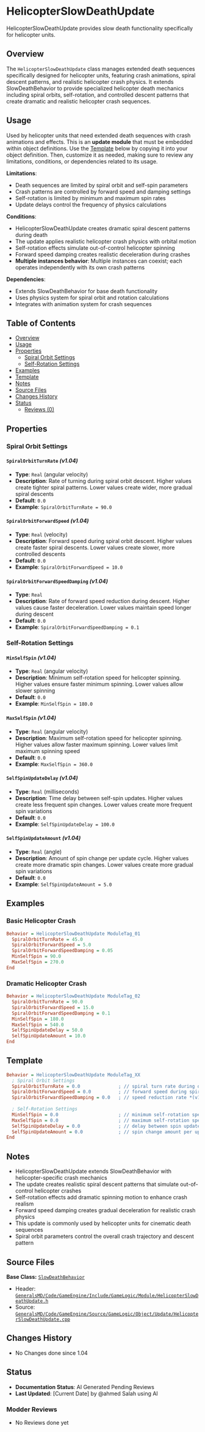 # HelicopterSlowDeathUpdate

HelicopterSlowDeathUpdate provides slow death functionality specifically for helicopter units.

## Overview

The `HelicopterSlowDeathUpdate` class manages extended death sequences specifically designed for helicopter units, featuring crash animations, spiral descent patterns, and realistic helicopter crash physics. It extends SlowDeathBehavior to provide specialized helicopter death mechanics including spiral orbits, self-rotation, and controlled descent patterns that create dramatic and realistic helicopter crash sequences.

## Usage

Used by helicopter units that need extended death sequences with crash animations and effects. This is an **update module** that must be embedded within object definitions. Use the [Template](#template) below by copying it into your object definition. Then, customize it as needed, making sure to review any limitations, conditions, or dependencies related to its usage.

**Limitations**:
- Death sequences are limited by spiral orbit and self-spin parameters
- Crash patterns are controlled by forward speed and damping settings
- Self-rotation is limited by minimum and maximum spin rates
- Update delays control the frequency of physics calculations

**Conditions**:
- HelicopterSlowDeathUpdate creates dramatic spiral descent patterns during death
- The update applies realistic helicopter crash physics with orbital motion
- Self-rotation effects simulate out-of-control helicopter spinning
- Forward speed damping creates realistic deceleration during crashes
- **Multiple instances behavior**: Multiple instances can coexist; each operates independently with its own crash patterns

**Dependencies**:
- Extends SlowDeathBehavior for base death functionality
- Uses physics system for spiral orbit and rotation calculations
- Integrates with animation system for crash sequences

## Table of Contents

- [Overview](#overview)
- [Usage](#usage)
- [Properties](#properties)
  - [Spiral Orbit Settings](#spiral-orbit-settings)
  - [Self-Rotation Settings](#self-rotation-settings)
- [Examples](#examples)
- [Template](#template)
- [Notes](#notes)
- [Source Files](#source-files)
- [Changes History](#changes-history)
- [Status](#status)
  - [Reviews (0)](#modder-reviews)

## Properties

### Spiral Orbit Settings

#### `SpiralOrbitTurnRate` *(v1.04)*
- **Type**: `Real` (angular velocity)
- **Description**: Rate of turning during spiral orbit descent. Higher values create tighter spiral patterns. Lower values create wider, more gradual spiral descents
- **Default**: `0.0`
- **Example**: `SpiralOrbitTurnRate = 90.0`

#### `SpiralOrbitForwardSpeed` *(v1.04)*
- **Type**: `Real` (velocity)
- **Description**: Forward speed during spiral orbit descent. Higher values create faster spiral descents. Lower values create slower, more controlled descents
- **Default**: `0.0`
- **Example**: `SpiralOrbitForwardSpeed = 10.0`

#### `SpiralOrbitForwardSpeedDamping` *(v1.04)*
- **Type**: `Real`
- **Description**: Rate of forward speed reduction during descent. Higher values cause faster deceleration. Lower values maintain speed longer during descent
- **Default**: `0.0`
- **Example**: `SpiralOrbitForwardSpeedDamping = 0.1`

### Self-Rotation Settings

#### `MinSelfSpin` *(v1.04)*
- **Type**: `Real` (angular velocity)
- **Description**: Minimum self-rotation speed for helicopter spinning. Higher values ensure faster minimum spinning. Lower values allow slower spinning
- **Default**: `0.0`
- **Example**: `MinSelfSpin = 180.0`

#### `MaxSelfSpin` *(v1.04)*
- **Type**: `Real` (angular velocity)
- **Description**: Maximum self-rotation speed for helicopter spinning. Higher values allow faster maximum spinning. Lower values limit maximum spinning speed
- **Default**: `0.0`
- **Example**: `MaxSelfSpin = 360.0`

#### `SelfSpinUpdateDelay` *(v1.04)*
- **Type**: `Real` (milliseconds)
- **Description**: Time delay between self-spin updates. Higher values create less frequent spin changes. Lower values create more frequent spin variations
- **Default**: `0.0`
- **Example**: `SelfSpinUpdateDelay = 100.0`

#### `SelfSpinUpdateAmount` *(v1.04)*
- **Type**: `Real` (angle)
- **Description**: Amount of spin change per update cycle. Higher values create more dramatic spin changes. Lower values create more gradual spin variations
- **Default**: `0.0`
- **Example**: `SelfSpinUpdateAmount = 5.0`

## Examples

### Basic Helicopter Crash
```ini
Behavior = HelicopterSlowDeathUpdate ModuleTag_01
  SpiralOrbitTurnRate = 45.0
  SpiralOrbitForwardSpeed = 5.0
  SpiralOrbitForwardSpeedDamping = 0.05
  MinSelfSpin = 90.0
  MaxSelfSpin = 270.0
End
```

### Dramatic Helicopter Crash
```ini
Behavior = HelicopterSlowDeathUpdate ModuleTag_02
  SpiralOrbitTurnRate = 90.0
  SpiralOrbitForwardSpeed = 15.0
  SpiralOrbitForwardSpeedDamping = 0.1
  MinSelfSpin = 180.0
  MaxSelfSpin = 540.0
  SelfSpinUpdateDelay = 50.0
  SelfSpinUpdateAmount = 10.0
End
```

## Template

```ini
Behavior = HelicopterSlowDeathUpdate ModuleTag_XX
  ; Spiral Orbit Settings
  SpiralOrbitTurnRate = 0.0              ; // spiral turn rate during descent *(v1.04)*
  SpiralOrbitForwardSpeed = 0.0          ; // forward speed during spiral descent *(v1.04)*
  SpiralOrbitForwardSpeedDamping = 0.0   ; // speed reduction rate *(v1.04)*
  
  ; Self-Rotation Settings
  MinSelfSpin = 0.0                      ; // minimum self-rotation speed *(v1.04)*
  MaxSelfSpin = 0.0                      ; // maximum self-rotation speed *(v1.04)*
  SelfSpinUpdateDelay = 0.0              ; // delay between spin updates *(v1.04)*
  SelfSpinUpdateAmount = 0.0             ; // spin change amount per update *(v1.04)*
End
```

## Notes

- HelicopterSlowDeathUpdate extends SlowDeathBehavior with helicopter-specific crash mechanics
- The update creates realistic spiral descent patterns that simulate out-of-control helicopter crashes
- Self-rotation effects add dramatic spinning motion to enhance crash realism
- Forward speed damping creates gradual deceleration for realistic crash physics
- This update is commonly used by helicopter units for cinematic death sequences
- Spiral orbit parameters control the overall crash trajectory and descent pattern

## Source Files

**Base Class:** [`SlowDeathBehavior`](../../GeneralsMD/Code/GameEngine/Include/GameLogic/Module/SlowDeathBehavior.h)

- Header: [`GeneralsMD/Code/GameEngine/Include/GameLogic/Module/HelicopterSlowDeathUpdate.h`](../../GeneralsMD/Code/GameEngine/Include/GameLogic/Module/HelicopterSlowDeathUpdate.h)
- Source: [`GeneralsMD/Code/GameEngine/Source/GameLogic/Object/Update/HelicopterSlowDeathUpdate.cpp`](../../GeneralsMD/Code/GameEngine/Source/GameLogic/Object/Update/HelicopterSlowDeathUpdate.cpp)

## Changes History

- No Changes done since 1.04

## Status

- **Documentation Status**: AI Generated Pending Reviews 
- **Last Updated**: [Current Date] by @ahmed Salah using AI

### Modder Reviews 
- No Reviews done yet